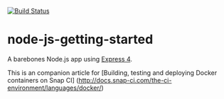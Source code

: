 [![Build Status](https://snap-ci.com/snap-ci-examples/node-js-docker/branch/master/build_image)](https://snap-ci.com/snap-ci-examples/node-js-docker/branch/master)

# node-js-getting-started

A barebones Node.js app using [Express 4](http://expressjs.com/).

This is an companion article for [Building, testing and deploying Docker containers on Snap CI] (http://docs.snap-ci.com/the-ci-environment/languages/docker/)




